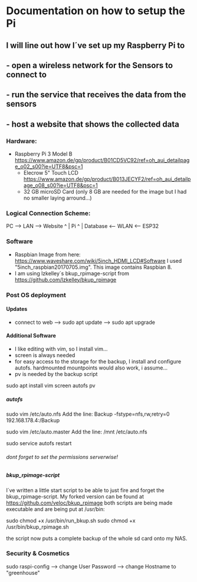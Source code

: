 # Documentation on how to setup the Pi
##	I will line out how I´ve set up my Raspberry Pi to
## 	- open a wireless network for the Sensors to connect to
##	- run the service that receives the data from the sensors
## 	- host a website that shows the collected data

### Hardware:
   - Raspberry Pi 3 Model B		https://www.amazon.de/gp/product/B01CD5VC92/ref=oh_aui_detailpage_o02_s00?ie=UTF8&psc=1
     - Elecrow 5" Touch LCD 	https://www.amazon.de/gp/product/B013JECYF2/ref=oh_aui_detailpage_o08_s00?ie=UTF8&psc=1
	 - 32 GB microSD Card (only 8 GB are needed for the image but I had no smaller laying arround...)

### Logical Connection Scheme:

PC --> LAN --> Website
				  ^
				  |
				  Pi
				  ^
				  |
			   Database <-- WLAN <-- ESP32
			   
### Software

- Raspbian Image from here:
		https://www.waveshare.com/wiki/5inch_HDMI_LCD#Software
	I used "5inch_raspbian20170705.img".
	This image contains Raspbian 8.
- I am using lzkelley´s bkup_rpimage-script from https://github.com/lzkelley/bkup_rpimage
	
### Post OS deployment

#### Updates
- connect to web
	--> sudo apt update
	--> sudo apt upgrade
	
#### Additional Software
- I like editing with vim, so I install vim...
- screen is always needed
- for easy access to the storage for the backup, I install and configure autofs. hardmounted mountpoints would also work, i assume...
- pv is needed by the backup script

sudo apt install vim screen autofs pv

##### autofs
sudo vim /etc/auto.nfs
	Add the line:
		Backup          -fstype=nfs,rw,retry=0 192.168.178.4:/Backup

sudo vim /etc/auto.master
	Add the line:
		/mnt    /etc/auto.nfs

sudo service autofs restart
###### dont forget to set the permissions serverwise!

##### bkup_rpimage-script
I´ve written a little start script to be able to just fire and forget the bkup_rpimage-script.
My forked version can be found at https://github.com/veloc/bkup_rpimage
both scripts are being made executable and are being put at /usr/bin:

sudo chmod +x /usr/bin/run_bkup.sh
sudo chmod +x /usr/bin/bkup_rpimage.sh

the script now puts a complete backup of the whole sd card onto my NAS.

### Security & Cosmetics
sudo raspi-config
	--> change User Password
	--> change Hostname to "greenhouse" 